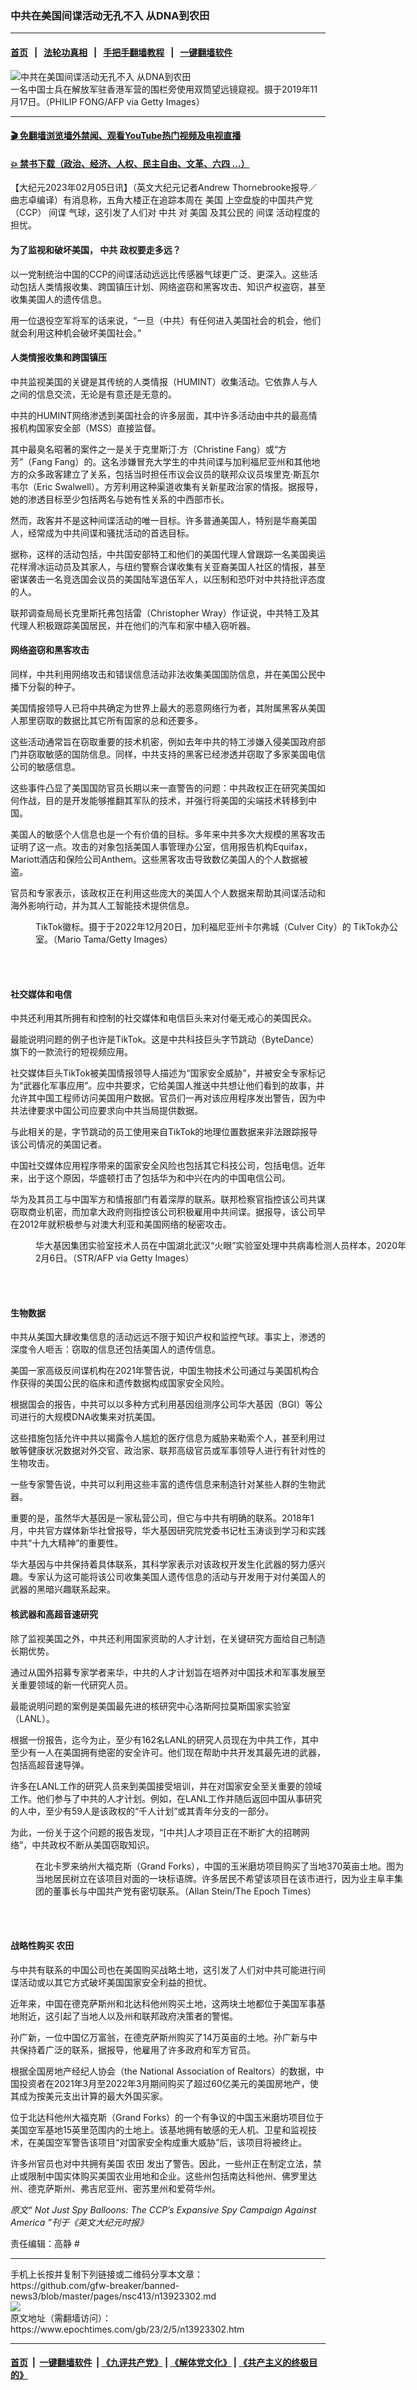 ### 中共在美国间谍活动无孔不入 从DNA到农田
------------------------

#### [首页](https://github.com/gfw-breaker/banned-news3/blob/master/README.md) &nbsp;&nbsp;|&nbsp;&nbsp; [法轮功真相](https://github.com/begood0513/basic/blob/master/README.md)  &nbsp;&nbsp;|&nbsp;&nbsp; [手把手翻墙教程](https://github.com/gfw-breaker/guides/wiki)  &nbsp;&nbsp;|&nbsp;&nbsp; [一键翻墙软件](https://github.com/gfw-breaker/nogfw/blob/master/README.md)  



<div><img alt="中共在美国间谍活动无孔不入 从DNA到农田" class="attachment-djy_600_400 size-djy_600_400 wp-post-image" src="https://i.epochtimes.com/assets/uploads/2023/02/id13923314-GettyImages-1182963366-700x420-600x400.jpg"/>
<div class="caption">
 一名中国士兵在解放军驻香港军营的围栏旁使用双筒望远镜窥视。摄于2019年11月17日。（PHILIP FONG/AFP via Getty Images）
</div></div><hr/>

#### [ 🎬  免翻墙浏览墙外禁闻、观看YouTube热门视频及电视直播](https://github.com/gfw-breaker/HelloWorld)

#### [ 💥  禁书下载（政治、经济、人权、民主自由、文革、六四 ...）](https://github.com/gfw-breaker/books/blob/master/README.md)

<div><p>
 【大纪元2023年02月05日讯】（英文大纪元记者Andrew Thornebrooke报导／曲志卓编译）有消息称，五角大楼正在追踪本周在
 <ok href="https://www.epochtimes.com/gb/tag/%E7%BE%8E%E5%9B%BD.html">
  美国
 </ok>
 上空盘旋的中国共产党（CCP）
 <ok href="https://www.epochtimes.com/gb/tag/%E9%97%B4%E8%B0%8D.html">
  间谍
 </ok>
 气球，这引发了人们对
 <ok href="https://www.epochtimes.com/gb/tag/%E4%B8%AD%E5%85%B1.html">
  中共
 </ok>
 对
 <ok href="https://www.epochtimes.com/gb/tag/%E7%BE%8E%E5%9B%BD.html">
  美国
 </ok>
 及其公民的
 <ok href="https://www.epochtimes.com/gb/tag/%E9%97%B4%E8%B0%8D.html">
  间谍
 </ok>
 活动程度的担忧。
</p>
<h4>
 为了监视和破坏美国，
 <ok href="https://www.epochtimes.com/gb/tag/%E4%B8%AD%E5%85%B1.html">
  中共
 </ok>
 政权要走多远？
</h4>
<p>
 以一党制统治中国的CCP的间谍活动远远比传感器气球更广泛、更深入。这些活动包括人类情报收集、跨国镇压计划、网络盗窃和黑客攻击、知识产权盗窃，甚至收集美国人的遗传信息。
</p>
<p>
 用一位退役空军将军的话来说，“一旦（中共）有任何进入美国社会的机会，他们就会利用这种机会破坏美国社会。”
</p>
<h4>
 人类情报收集和跨国镇压
</h4>
<p>
 中共监视美国的关键是其传统的人类情报（HUMINT）收集活动。它依靠人与人之间的信息交流，无论是有意还是无意的。
</p>
<p>
 中共的HUMINT网络渗透到美国社会的许多层面，其中许多活动由中共的最高情报机构国家安全部（MSS）直接监督。
</p>
<p>
 其中最臭名昭著的案件之一是关于克里斯汀‧方（Christine Fang）或“方芳”（Fang Fang）的。这名涉嫌冒充大学生的中共间谍与加利福尼亚州和其他地方的众多政客建立了关系，包括当时担任市议会议员的联邦众议员埃里克‧斯瓦尔韦尔（Eric Swalwell）。方芳利用这种渠道收集有关新星政治家的情报。据报导，她的渗透目标至少包括两名与她有性关系的中西部市长。
</p>
<p>
 然而，政客并不是这种间谍活动的唯一目标。许多普通美国人，特别是华裔美国人，经常成为中共间谍和骚扰活动的首选目标。
</p>
<p>
 据称，这样的活动包括，中共国安部特工和他们的美国代理人曾跟踪一名美国奥运花样滑冰运动员及其家人，与纽约警察合谋收集有关亚裔美国人社区的情报，甚至密谋袭击一名竞选国会议员的美国陆军退伍军人，以压制和恐吓对中共持批评态度的人。
</p>
<p>
 联邦调查局局长克里斯托弗包括雷（Christopher Wray）作证说，中共特工及其代理人积极跟踪美国居民，并在他们的汽车和家中植入窃听器。
</p>
<h4>
 网络盗窃和黑客攻击
</h4>
<p>
 同样，中共利用网络攻击和错误信息活动非法收集美国国防信息，并在美国公民中播下分裂的种子。
</p>
<p>
 美国情报领导人已将中共确定为世界上最大的恶意网络行为者，其附属黑客从美国人那里窃取的数据比其它所有国家的总和还要多。
</p>
<p>
 这些活动通常旨在窃取重要的技术机密，例如去年中共的特工涉嫌入侵美国政府部门并窃取敏感的国防信息。同样，中共支持的黑客已经渗透并窃取了多家美国电信公司的敏感信息。
</p>
<p>
 这些事件凸显了美国国防官员长期以来一直警告的问题：中共政权正在研究美国如何作战，目的是开发能够推翻其军队的技术，并强行将美国的尖端技术转移到中国。
</p>
<p>
 美国人的敏感个人信息也是一个有价值的目标。多年来中共多次大规模的黑客攻击证明了这一点。攻击的对象包括美国人事管理办公室，信用报告机构Equifax，Mariott酒店和保险公司Anthem。这些黑客攻击导致数亿美国人的个人数据被盗。
</p>
<p>
 官员和专家表示，该政权正在利用这些庞大的美国人个人数据来帮助其间谍活动和海外影响行动，并为其人工智能技术提供信息。
</p>
<figure aria-describedby="caption-attachment-13923317" class="wp-caption aligncenter" id="attachment_13923317" style="width: 600px">
 <ok href=" https://i.epochtimes.com/assets/uploads/2023/02/id13923317-GettyImages-1450783696-1200x785-600x393.jpg" rel="noreferrer noopener" target="_blank">
  <img alt="" class="size-large wp-image-13923317" src="https://i.epochtimes.com/assets/uploads/2023/02/id13923317-GettyImages-1450783696-1200x785-600x393.jpg"/>
 </ok>
 <br/><figcaption class="wp-caption-text" id="caption-attachment-13923317">
  TikTok徽标。摄于于2022年12月20日，加利福尼亚州卡尔弗城（Culver City）的 TikTok办公室。（Mario Tama/Getty Images）
 </figcaption><br/>
</figure><br/>
<h4>
 社交媒体和电信
</h4>
<p>
 中共还利用其所拥有和控制的社交媒体和电信巨头来对付毫无戒心的美国民众。
</p>
<p>
 最能说明问题的例子也许是TikTok。这是中共科技巨头字节跳动（ByteDance）旗下的一款流行的短视频应用。
</p>
<p>
 社交媒体巨头TikTok被美国情报领导人描述为“国家安全威胁”，并被安全专家标记为“武器化军事应用”。应中共要求，它给美国人推送中共想让他们看到的故事，并允许其中国工程师访问美国用户数据。官员们一再对该应用程序发出警告，因为中共法律要求中国公司应要求向中共当局提供数据。
</p>
<p>
 与此相关的是，字节跳动的员工使用来自TikTok的地理位置数据来非法跟踪报导该公司情况的美国记者。
</p>
<p>
 中国社交媒体应用程序带来的国家安全风险也包括其它科技公司，包括电信。近年来，出于这个原因，华盛顿打击了包括华为和中兴在内的中国电信公司。
</p>
<p>
 华为及其员工与中国军方和情报部门有着深厚的联系。联邦检察官指控该公司共谋窃取商业机密，而加拿大政府则指控该公司积极雇用中共间谍。据报导，该公司早在2012年就积极参与对澳大利亚和美国网络的秘密攻击。
</p>
<figure aria-describedby="caption-attachment-13923319" class="wp-caption aligncenter" id="attachment_13923319" style="width: 600px">
 <ok href=" https://i.epochtimes.com/assets/uploads/2023/02/id13923319-GettyImages-1199129376-1200x800-600x400.jpg" rel="noreferrer noopener" target="_blank">
  <img alt="" class="size-large wp-image-13923319" src="https://i.epochtimes.com/assets/uploads/2023/02/id13923319-GettyImages-1199129376-1200x800-600x400.jpg"/>
 </ok>
 <br/><figcaption class="wp-caption-text" id="caption-attachment-13923319">
  华大基因集团实验室技术人员在中国湖北武汉“火眼”实验室处理中共病毒检测人员样本，2020年2月6日。（STR/AFP via Getty Images）
 </figcaption><br/>
</figure><br/>
<h4>
 生物数据
</h4>
<p>
 中共从美国大肆收集信息的活动远远不限于知识产权和监控气球。事实上，渗透的深度令人咂舌：窃取的信息还包括美国人的遗传信息。
</p>
<p>
 美国一家高级反间谍机构在2021年警告说，中国生物技术公司通过与美国机构合作获得的美国公民的临床和遗传数据构成国家安全风险。
</p>
<p>
 根据国会的报告，中共可以以多种方式利用基因组测序公司华大基因（BGI）等公司进行的大规模DNA收集来对抗美国。
</p>
<p>
 这些措施包括允许中共以揭露令人尴尬的医疗信息为威胁来勒索个人，甚至利用过敏等健康状况数据对外交官、政治家、联邦高级官员或军事领导人进行有针对性的生物攻击。
</p>
<p>
 一些专家警告说，中共可以利用这些丰富的遗传信息来制造针对某些人群的生物武器。
</p>
<p>
 重要的是，虽然华大基因是一家私营公司，但它与中共有明确的联系。2018年1月，中共官方媒体新华社曾报导，华大基因研究院党委书记杜玉涛谈到学习和实践中共“十九大精神”的重要性。
</p>
<p>
 华大基因与中共保持着具体联系，其科学家表示对该政权开发生化武器的努力感兴趣。专家认为这可能将该公司收集美国人遗传信息的活动与开发用于对付美国人的武器的黑暗兴趣联系起来。
</p>
<h4>
 核武器和高超音速研究
</h4>
<p>
 除了监视美国之外，中共还利用国家资助的人才计划，在关键研究方面给自己制造长期优势。
</p>
<p>
 通过从国外招募专家学者来华，中共的人才计划旨在培养对中国技术和军事发展至关重要领域的新一代研究人员。
</p>
<p>
 最能说明问题的案例是美国最先进的核研究中心洛斯阿拉莫斯国家实验室（LANL）。
</p>
<p>
 根据一份报告，迄今为止，至少有162名LANL的研究人员现在为中共工作，其中至少有一人在美国拥有绝密的安全许可。他们现在帮助中共开发其最先进的武器，包括高超音速导弹。
</p>
<p>
 许多在LANL工作的研究人员来到美国接受培训，并在对国家安全至关重要的领域工作。他们参与了中共的人才计划。例如，在LANL工作并随后返回中国从事研究的人中，至少有59人是该政权的“千人计划”或其青年分支的一部分。
</p>
<p>
 为此，一份关于这个问题的报告发现，“[中共]人才项目正在不断扩大的招聘网络”，中共政权不断从美国窃取知识。
</p>
<figure aria-describedby="caption-attachment-13923320" class="wp-caption aligncenter" id="attachment_13923320" style="width: 600px">
 <ok href=" https://i.epochtimes.com/assets/uploads/2023/02/id13923320-DSC03775-1200x800-600x400.jpg" rel="noreferrer noopener" target="_blank">
  <img alt="" class="size-large wp-image-13923320" src="https://i.epochtimes.com/assets/uploads/2023/02/id13923320-DSC03775-1200x800-600x400.jpg"/>
 </ok>
 <br/><figcaption class="wp-caption-text" id="caption-attachment-13923320">
  在北卡罗来纳州大福克斯（Grand Forks），中国的玉米磨坊项目购买了当地370英亩土地。图为当地居民树立在该项目对面的一块标语牌。许多居民不希望该项目在该市进行，因为业主阜丰集团的董事长与中国共产党有密切联系。（Allan Stein/The Epoch Times）
 </figcaption><br/>
</figure><br/>
<h4>
 战略性购买
 <ok href="https://www.epochtimes.com/gb/tag/%E5%86%9C%E7%94%B0.html">
  农田
 </ok>
</h4>
<p>
 与中共有联系的中国公司也在美国购买战略土地，这引发了人们对中共可能进行间谍活动或以其它方式破坏美国国家安全利益的担忧。
</p>
<p>
 近年来，中国在德克萨斯州和北达科他州购买土地，这两块土地都位于美国军事基地附近，这引起了当地人以及州和联邦政府决策者的警惕。
</p>
<p>
 孙广新，一位中国亿万富翁，在德克萨斯州购买了14万英亩的土地。孙广新与中共保持着广泛的联系，据报导，他雇用了许多政府和军方官员。
</p>
<p>
 根据全国房地产经纪人协会（the National Association of Realtors）的数据，中国投资者在2021年3月至2022年3月期间购买了超过60亿美元的美国房地产，使其成为按美元支出计算的最大外国买家。
</p>
<p>
 位于北达科他州大福克斯（Grand Forks）的一个有争议的中国玉米磨坊项目位于美国空军基地15英里范围内的土地上。该基地拥有敏感的无人机、卫星和监视技术，在美国空军警告该项目“对国家安全构成重大威胁”后，该项目将被终止。
</p>
<p>
 许多州官员也对中共拥有美国
 <ok href="https://www.epochtimes.com/gb/tag/%E5%86%9C%E7%94%B0.html">
  农田
 </ok>
 发出了警告。因此，一些州正在制定立法，禁止或限制中国实体购买美国农业用地和企业。这些州包括南达科他州、佛罗里达州、德克萨斯州、弗吉尼亚州、密苏里州和爱荷华州。
</p>
<p>
 <em>
  原文“
  <ok href="https://www.theepochtimes.com/not-just-balloons-the-ccps-expansive-spy-campaign-against-america_5032375.html">
   Not Just Spy Balloons: The CCP’s Expansive Spy Campaign Against America
  </ok>
  ”刊于《英文大纪元时报》
 </em>
</p>
<p>
 责任编辑：高静 #
</p>
</div>
<hr/>
手机上长按并复制下列链接或二维码分享本文章：<br/>
https://github.com/gfw-breaker/banned-news3/blob/master/pages/nsc413/n13923302.md <br/>
<a href='https://github.com/gfw-breaker/banned-news3/blob/master/pages/nsc413/n13923302.md'><img src='https://github.com/gfw-breaker/banned-news3/blob/master/pages/nsc413/n13923302.md.png'/></a> <br/>
原文地址（需翻墙访问）：https://www.epochtimes.com/gb/23/2/5/n13923302.htm


------------------------
#### [首页](https://github.com/gfw-breaker/banned-news3/blob/master/README.md) &nbsp;|&nbsp; [一键翻墙软件](https://github.com/gfw-breaker/nogfw/blob/master/README.md) &nbsp;| [《九评共产党》](https://github.com/gfw-breaker/9ping.md/blob/master/README.md#九评之一评共产党是什么) | [《解体党文化》](https://github.com/gfw-breaker/jtdwh.md/blob/master/README.md) | [《共产主义的终极目的》](https://github.com/gfw-breaker/gczydzjmd.md/blob/master/README.md)


<img src='http://gfw-breaker.win/banned-news3/pages/nsc413/n13923302.md' width='0px' height='0px'/>